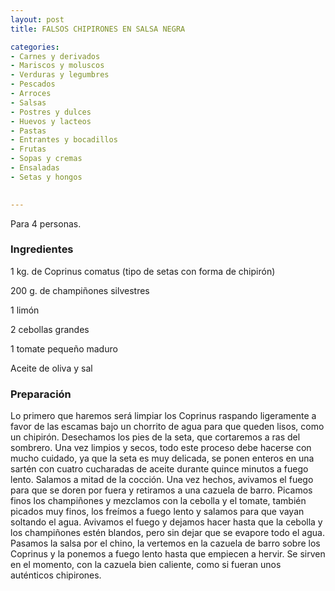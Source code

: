 ```yaml
---
layout: post
title: FALSOS CHIPIRONES EN SALSA NEGRA

categories:
- Carnes y derivados
- Mariscos y moluscos
- Verduras y legumbres
- Pescados
- Arroces
- Salsas
- Postres y dulces
- Huevos y lacteos
- Pastas
- Entrantes y bocadillos
- Frutas
- Sopas y cremas
- Ensaladas
- Setas y hongos
 

---
```


Para 4 personas.

<h3>Ingredientes</h3>

1 kg. de Coprinus comatus (tipo de setas con forma de chipirón)

200 g. de champiñones silvestres

1 limón

2 cebollas grandes

1 tomate pequeño maduro

Aceite de oliva y sal

<h3>Preparación</h3>

Lo primero que haremos será limpiar los Coprinus raspando ligeramente a favor de las escamas bajo un chorrito de agua para que queden lisos, como un chipirón. Desechamos los pies de la seta, que cortaremos a ras del sombrero. Una vez limpios y secos, todo este proceso debe hacerse con mucho cuidado, ya que la seta es muy delicada, se ponen enteros en una sartén con cuatro cucharadas de aceite durante quince minutos a fuego lento. Salamos a mitad de la cocción. Una vez hechos, avivamos el fuego para que se doren por fuera y retiramos a una cazuela de barro. Picamos finos los champiñones y mezclamos con la cebolla y el tomate, también picados muy finos, los freímos a fuego lento y salamos para que vayan soltando el agua. Avivamos el fuego y dejamos hacer hasta que la cebolla y los champiñones estén blandos, pero sin dejar que se evapore todo el agua. Pasamos la salsa por el chino, la vertemos en la cazuela de barro sobre los Coprinus y la ponemos a fuego lento hasta que empiecen a hervir. Se sirven en el momento, con la cazuela bien caliente, como si fueran unos auténticos chipirones.

